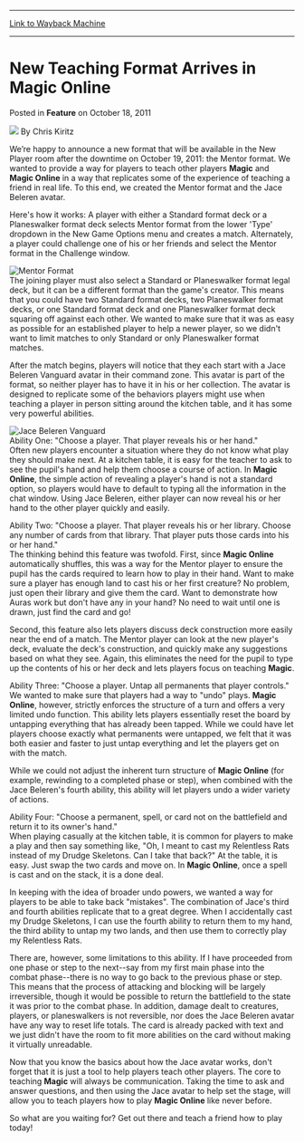 
---
[Link to Wayback Machine](https://web.archive.org/web/20220116113119/https://magic.wizards.com/en/articles/archive/feature/new-teaching-format-arrives-magic-online-2011-10-18)

[_metadata_:wayback_url]:- "https://magic.wizards.com/en/articles/archive/feature/new-teaching-format-arrives-magic-online-2011-10-18"
[_metadata_:wayback_raw_url]:- "https://web.archive.org/web/20220116113119id_/https://magic.wizards.com/en/articles/archive/feature/new-teaching-format-arrives-magic-online-2011-10-18"
[_metadata_:wayback_capture_timestamp]:- "2022-01-16 11:31:19+00:00"
[_metadata_:description]:- "We’re happy to announce a new format that will be available in the New Player room after the downtime on October 19, 2011: the Mentor format. We wanted to provide a way for players to teach other players Magic and Magic Online in a way that replicates some of the experience of teaching a friend in real life. To this end, we created the Mentor format and the Jace Beleren"
[_metadata_:generator]:- "Drupal 7 (http://drupal.org)"
[_metadata_:publish_date]:- "2011-10-18"
---


New Teaching Format Arrives in **Magic Online**
===============================================



 Posted in **Feature**
 on October 18, 2011 






![](https://media.magic.wizards.com/styles/auth_small/public/images/hero/wizardslogo_thumb.jpg)
By Chris Kiritz











We’re happy to announce a new format that will be available in the New Player room after the downtime on October 19, 2011: the Mentor format. We wanted to provide a way for players to teach other players **Magic** and **Magic Online** in a way that replicates some of the experience of teaching a friend in real life. To this end, we created the Mentor format and the Jace Beleren avatar. 

Here's how it works: A player with either a Standard format deck or a Planeswalker format deck selects Mentor format from the lower 'Type' dropdown in the New Game Options menu and creates a match. Alternately, a player could challenge one of his or her friends and select the Mentor format in the Challenge window. 

![Mentor Format ](https://media.magic.wizards.com/image_legacy_migration/mtg/images/digital/magiconline/mentor-game.jpg)  
The joining player must also select a Standard or Planeswalker format legal deck, but it can be a different format than the game's creator. This means that you could have two Standard format decks, two Planeswalker format decks, or one Standard format deck and one Planeswalker format deck squaring off against each other. We wanted to make sure that it was as easy as possible for an established player to help a newer player, so we didn't want to limit matches to only Standard or only Planeswalker format matches. 

After the match begins, players will notice that they each start with a Jace Beleren Vanguard avatar in their command zone. This avatar is part of the format, so neither player has to have it in his or her collection. The avatar is designed to replicate some of the behaviors players might use when teaching a player in person sitting around the kitchen table, and it has some very powerful abilities. 

![Jace Beleren Vanguard](https://media.magic.wizards.com/image_legacy_migration/mtg/images/digital/magiconline/jace-vanguard.jpg)  
Ability One: "Choose a player. That player reveals his or her hand."   
 Often new players encounter a situation where they do not know what play they should make next. At a kitchen table, it is easy for the teacher to ask to see the pupil's hand and help them choose a course of action. In **Magic Online**, the simple action of revealing a player's hand is not a standard option, so players would have to default to typing all the information in the chat window. Using Jace Beleren, either player can now reveal his or her hand to the other player quickly and easily. 

Ability Two: "Choose a player. That player reveals his or her library. Choose any number of cards from that library. That player puts those cards into his or her hand."   
 The thinking behind this feature was twofold. First, since **Magic Online** automatically shuffles, this was a way for the Mentor player to ensure the pupil has the cards required to learn how to play in their hand. Want to make sure a player has enough land to cast his or her first creature? No problem, just open their library and give them the card. Want to demonstrate how Auras work but don't have any in your hand? No need to wait until one is drawn, just find the card and go! 

Second, this feature also lets players discuss deck construction more easily near the end of a match. The Mentor player can look at the new player's deck, evaluate the deck's construction, and quickly make any suggestions based on what they see. Again, this eliminates the need for the pupil to type up the contents of his or her deck and lets players focus on teaching **Magic**. 

Ability Three: "Choose a player. Untap all permanents that player controls."   
 We wanted to make sure that players had a way to "undo" plays. **Magic Online**, however, strictly enforces the structure of a turn and offers a very limited undo function. This ability lets players essentially reset the board by untapping everything that has already been tapped. While we could have let players choose exactly what permanents were untapped, we felt that it was both easier and faster to just untap everything and let the players get on with the match. 

While we could not adjust the inherent turn structure of **Magic Online** (for example, rewinding to a completed phase or step), when combined with the Jace Beleren's fourth ability, this ability will let players undo a wider variety of actions. 

Ability Four: "Choose a permanent, spell, or card not on the battlefield and return it to its owner's hand."   
 When playing casually at the kitchen table, it is common for players to make a play and then say something like, "Oh, I meant to cast my Relentless Rats instead of my Drudge Skeletons. Can I take that back?" At the table, it is easy. Just swap the two cards and move on. In **Magic Online**, once a spell is cast and on the stack, it is a done deal. 

In keeping with the idea of broader undo powers, we wanted a way for players to be able to take back "mistakes". The combination of Jace's third and fourth abilities replicate that to a great degree. When I accidentally cast my Drudge Skeletons, I can use the fourth ability to return them to my hand, the third ability to untap my two lands, and then use them to correctly play my Relentless Rats. 

There are, however, some limitations to this ability. If I have proceeded from one phase or step to the next--say from my first main phase into the combat phase--there is no way to go back to the previous phase or step. This means that the process of attacking and blocking will be largely irreversible, though it would be possible to return the battlefield to the state it was prior to the combat phase. In addition, damage dealt to creatures, players, or planeswalkers is not reversible, nor does the Jace Beleren avatar have any way to reset life totals. The card is already packed with text and we just didn't have the room to fit more abilities on the card without making it virtually unreadable. 

Now that you know the basics about how the Jace avatar works, don't forget that it is just a tool to help players teach other players. The core to teaching **Magic** will always be communication. Taking the time to ask and answer questions, and then using the Jace avatar to help set the stage, will allow you to teach players how to play **Magic Online** like never before. 

So what are you waiting for? Get out there and teach a friend how to play today!







